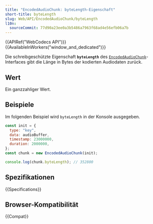 ```yaml
---
title: "EncodedAudioChunk: byteLength-Eigenschaft"
short-title: byteLength
slug: Web/API/EncodedAudioChunk/byteLength
l10n:
  sourceCommit: 77d90a23ee0a3b5486a7963f68ad4e56efb06a7b
---
```


{{APIRef("WebCodecs API")}}{{AvailableInWorkers("window_and_dedicated")}}

Die schreibgeschützte Eigenschaft **`byteLength`** des [`EncodedAudioChunk`](/de/docs/Web/API/EncodedAudioChunk)-Interfaces gibt die Länge in Bytes der kodierten Audiodaten zurück.

## Wert

Ein ganzzahliger Wert.

## Beispiele

Im folgenden Beispiel wird `byteLength` in der Konsole ausgegeben.

```js
const init = {
  type: "key",
  data: audioBuffer,
  timestamp: 23000000,
  duration: 2000000,
};
const chunk = new EncodedAudioChunk(init);

console.log(chunk.byteLength); // 352800
```

## Spezifikationen

{{Specifications}}

## Browser-Kompatibilität

{{Compat}}
